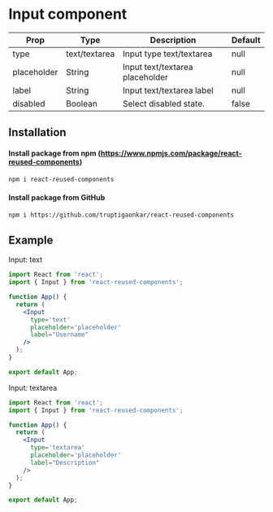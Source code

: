 # Input component

| Prop        | Type          | Description                     | Default |
| ----------- | ------------- | ------------------------------- | ------- |
| type        | text/textarea | Input type text/textarea        | null    |
| placeholder | String        | Input text/textarea placeholder | null    |
| label       | String        | Input text/textarea label       | null    |
| disabled    | Boolean       | Select disabled state.          | false   |

## Installation

#### Install package from npm (https://www.npmjs.com/package/react-reused-components)

```sh
npm i react-reused-components
```

#### Install package from GitHub

```sh
npm i https://github.com/truptigaonkar/react-reused-components
```

## Example

Input: text

```jsx
import React from 'react';
import { Input } from 'react-reused-components';

function App() {
  return (
    <Input 
      type='text' 
      placeholder='placeholder' 
      label="Username"
    />
  );
}

export default App;
```

Input: textarea

```jsx
import React from 'react';
import { Input } from 'react-reused-components';

function App() {
  return (
    <Input 
      type='textarea' 
      placeholder='placeholder' 
      label="Description"
    />
  );
}

export default App;
```
